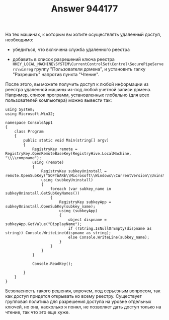 ﻿---
title: "Answer 944177"
se.owner.user_id: 240512
se.owner.display_name: "MSDN.WhiteKnight"
se.owner.link: "https://ru.stackoverflow.com/users/240512/msdn-whiteknight"
se.answer_id: 944177
se.question_id: 943811
se.post_type: answer
se.score: 2
se.is_accepted: True
---
<p>На тех машинах, к которым вы хотите осуществлять удаленный доступ, необходимо:</p>

<ul>
<li><p>убедиться, что включена служба удаленного реестра</p></li>
<li><p>добавить в список разрешений ключа реестра <code>HKEY_LOCAL_MACHINE\SYSTEM\CurrentControlSet\Control\SecurePipeServers\winreg</code> группу "Пользователи домена", и установить галку "Разрешить" напротив пункта "Чтение".</p></li>
</ul>

<p>После этого, вы можете получить доступ к любой информации из реестра удаленной машины из-под любой учетной записи домена. Например, список программ, установленных глобально (для всех пользователей компьютера) можно вывести так:</p>

<pre><code>using System;
using Microsoft.Win32;

namespace ConsoleApp1
{    
    class Program
    {  
        public static void Main(string[] argv)
        {
            RegistryKey remote = RegistryKey.OpenRemoteBaseKey(RegistryHive.LocalMachine, "\\\\compname");
            using (remote)
            {
                RegistryKey subkeyUninstall = remote.OpenSubKey("SOFTWARE\\Microsoft\\Windows\\CurrentVersion\\Uninstall");
                using (subkeyUninstall)
                {
                    foreach (var subkey_name in subkeyUninstall.GetSubKeyNames())
                    {
                        RegistryKey subkeyApp = subkeyUninstall.OpenSubKey(subkey_name);
                        using (subkeyApp)
                        {
                            object dispname = subkeyApp.GetValue("DisplayName");
                            if (!String.IsNullOrEmpty(dispname as string)) Console.WriteLine(dispname as string);
                            else Console.WriteLine(subkey_name);
                        }
                    }
                }
            }

            Console.ReadKey();

        }    
    }    
}
</code></pre>

<p>Безопасность такого решения, впрочем, под серьезным вопросом, так как доступ придется открывать ко всему реестру. Существует групповая политика для разрешения доступа на уровне отдельных ключей, но она, насколько я понял, не позволяет дать доступ только на чтение, так что это еще хуже.</p>
